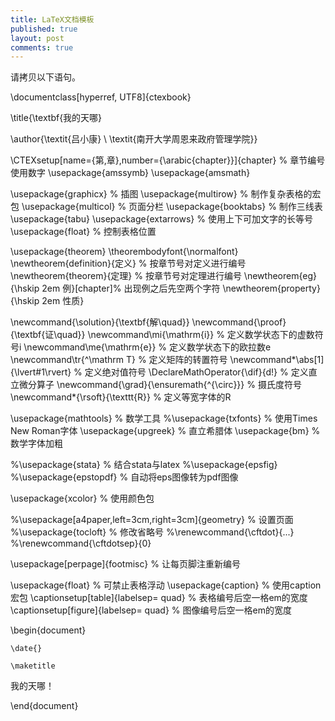```yaml
---
title: LaTeX文档模板
published: true
layout: post
comments: true
---
```


请拷贝以下语句。


\documentclass[hyperref, UTF8]{ctexbook}

\title{\textbf{我的天哪}

\author{\textit{吕小康} \\ \textit{南开大学周恩来政府管理学院}}


\CTEXsetup[name={第,章},number={\arabic{chapter}}]{chapter} % 章节编号使用数字
\usepackage{amssymb}
\usepackage{amsmath}

\usepackage{graphicx}  % 插图
\usepackage{multirow}  % 制作复杂表格的宏包
\usepackage{multicol}  % 页面分栏
\usepackage{booktabs}  % 制作三线表
\usepackage{tabu}
\usepackage{extarrows} % 使用上下可加文字的长等号
\usepackage{float} % 控制表格位置

\usepackage{theorem}
\theorembodyfont{\normalfont}
\newtheorem{definition}{定义} % 按章节号对定义进行编号
\newtheorem{theorem}{定理}   % 按章节号对定理进行编号
\newtheorem{eg}{\hskip 2em 例}[chapter]% 出现例之后先空两个字符
\newtheorem{property}{\hskip 2em 性质}

\newcommand{\solution}{\textbf{解\quad}}
\newcommand{\proof}{\textbf{证\quad}}
\newcommand\mi{\mathrm{i}}          % 定义数学状态下的虚数符号i
\newcommand\me{\mathrm{e}}          % 定义数学状态下的欧拉数e
\newcommand\tr{^\mathrm T}          % 定义矩阵的转置符号
\newcommand*\abs[1]{\lvert#1\rvert} % 定义绝对值符号
\DeclareMathOperator{\dif}{d\!}     % 定义直立微分算子
\newcommand{\grad}{\ensuremath{^{\circ}}}  % 摄氏度符号
\newcommand*{\rsoft}{\texttt{R}} % 定义等宽字体的R

\usepackage{mathtools} % 数学工具
%\usepackage{txfonts}   % 使用Times New Roman字体
\usepackage{upgreek}   % 直立希腊体
\usepackage{bm}        % 数学字体加粗


%\usepackage{stata}    % 结合stata与latex
%\usepackage{epsfig}
%\usepackage{epstopdf} % 自动将eps图像转为pdf图像

\usepackage{xcolor}    % 使用颜色包

%\usepackage[a4paper,left=3cm,right=3cm]{geometry} % 设置页面
%\usepackage{tocloft}  % 修改省略号
%\renewcommand{\cftdot}{...}
%\renewcommand{\cftdotsep}{0}


\usepackage[perpage]{footmisc} % 让每页脚注重新编号


\usepackage{float} % 可禁止表格浮动
\usepackage{caption}   % 使用caption宏包
\captionsetup[table]{labelsep= quad}  % 表格编号后空一格em的宽度
\captionsetup[figure]{labelsep= quad} % 图像编号后空一格em的宽度


\begin{document}

	\date{}

	\maketitle

我的天哪！


\end{document}

